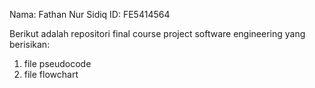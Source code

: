 Nama: Fathan Nur Sidiq
ID: FE5414564

Berikut adalah repositori final course project software engineering yang berisikan:

1. file pseudocode
2. file flowchart